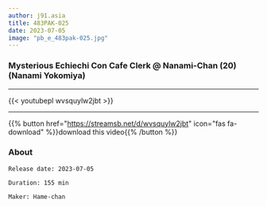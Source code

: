 ```yaml
---
author: j91.asia
title: 483PAK-025
date: 2023-07-05
image: "pb_e_483pak-025.jpg"
---
```


### Mysterious Echiechi Con Cafe Clerk @ Nanami-Chan (20) (Nanami Yokomiya)
___

{{< youtubepl wvsquylw2jbt >}}
___

{{% button href="https://streamsb.net/d/wvsquylw2jbt" icon="fas fa-download" %}}download this video{{% /button %}}
### About

`Release date: 2023-07-05`

`Duration: 155 min`

`Maker:	Hame-chan`